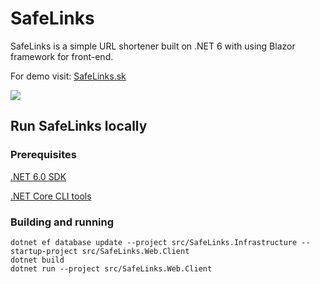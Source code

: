 # SafeLinks

SafeLinks is a simple URL shortener built on .NET 6 with using Blazor framework for front-end.

For demo visit: [SafeLinks.sk](https://safelinks.sk)

![](https://github.com/fellak/SafeLinks/blob/main/screen.gif)


## Run SafeLinks locally

### Prerequisites

[.NET 6.0 SDK](https://dotnet.microsoft.com/en-us/download/dotnet/6.0)

[.NET Core CLI tools](https://docs.microsoft.com/en-us/ef/core/get-started/overview/install#get-the-net-core-cli-tools)

### Building and running

```shell
dotnet ef database update --project src/SafeLinks.Infrastructure --startup-project src/SafeLinks.Web.Client
dotnet build
dotnet run --project src/SafeLinks.Web.Client
```